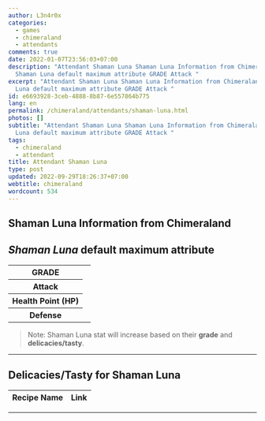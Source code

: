 ```yaml
---
author: L3n4r0x
categories:
  - games
  - chimeraland
  - attendants
comments: true
date: 2022-01-07T23:56:03+07:00
description: "Attendant Shaman Luna Shaman Luna Information from Chimeraland
  Shaman Luna default maximum attribute GRADE Attack "
excerpt: "Attendant Shaman Luna Shaman Luna Information from Chimeraland Shaman
  Luna default maximum attribute GRADE Attack "
id: e6693928-3ceb-4888-8b87-6e557864b775
lang: en
permalink: /chimeraland/attendants/shaman-luna.html
photos: []
subtitle: "Attendant Shaman Luna Shaman Luna Information from Chimeraland Shaman
  Luna default maximum attribute GRADE Attack "
tags:
  - chimeraland
  - attendant
title: Attendant Shaman Luna
type: post
updated: 2022-09-29T18:26:37+07:00
webtitle: chimeraland
wordcount: 534
---
```


<link
  rel="stylesheet"
  href="https://rawcdn.githack.com/dimaslanjaka/Web-Manajemen/870a349/css/bootstrap-5-3-0-alpha3-wrapper.css"
/>
<section id="bootstrap-wrapper">
  <div data-bs-theme="dark">
    <h2>Shaman Luna Information from Chimeraland</h2>
    <h2 id="attribute"><i>Shaman Luna</i> default maximum attribute</h2>
    <div class="row">
      <div class="col mb-2">
        <div class="card">
          <div class="card-body">
            <table>
              <tr>
                <th>GRADE</th>
                <td><br /></td>
              </tr>
              <tr>
                <th>Attack</th>
                <td></td>
              </tr>
              <tr>
                <th>Health Point (HP)</th>
                <td></td>
              </tr>
              <tr>
                <th>Defense</th>
                <td></td>
              </tr>
            </table>
          </div>
        </div>
      </div>
    </div>
    <blockquote class="bd-callout bd-callout-warning">
      Note: Shaman Luna stat will increase based on their <b>grade</b> and
      <b>delicacies/tasty</b>.
    </blockquote>
    <hr />
    <h2 id="delicacies">Delicacies/Tasty for Shaman Luna</h2>
    <div class="card">
      <div class="card-body">
        <div class="table-responsive">
          <table class="table table-striped">
            <thead>
              <tr>
                <th>Recipe Name</th>
                <th>Link</th>
              </tr>
            </thead>
            <tbody></tbody>
          </table>
        </div>
      </div>
    </div>
    <hr />
  </div>
</section>